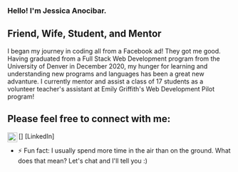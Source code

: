 ### Hello! I'm Jessica Anocibar.

## Friend, Wife, Student, and Mentor

I began my journey in coding all from a Facebook ad! They got me good. Having graduated from a Full Stack Web Development program from the University of Denver in December 2020, my hunger for learning and understanding new programs and languages has been a great new advanture.
I currently mentor and assist a class of 17 students as a volunteer teacher's assistant at Emily Griffith's Web Development Pilot program!

## Please feel free to connect with me:
[<img align="left" alt="Jessica Anocibar | LinkedIn" width="22px" src="https://www.linkedin.com/in/jessica-anocibar/" />] [LinkedIn]


- ⚡ Fun fact: I usually spend more time in the air than on the ground. What does that mean? Let's chat and I'll tell you :)
